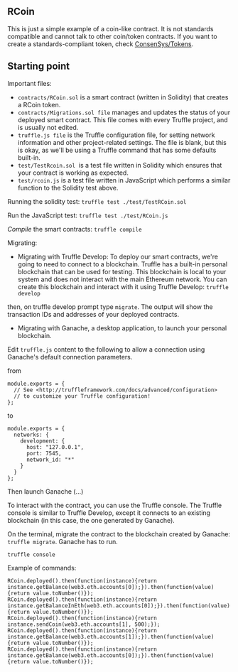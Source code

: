 
## RCoin

This is just a simple example of a coin-like contract. It is not standards compatible and cannot talk to other
coin/token contracts. If you want to create a standards-compliant token, check [ConsenSys/Tokens](https://github.com/ConsenSys/Tokens).

## Starting point


Important files:
- `contracts/RCoin.sol` is a smart contract (written in Solidity) that creates a RCoin token.
- `contracts/Migrations.sol file` manages and updates the status of your deployed smart contract. This file comes with every Truffle project, and is usually not edited.
- `truffle.js file` is the Truffle configuration file, for setting network information and other project-related settings. The file is blank, but this is okay, as we'll be using a Truffle command that has some defaults built-in.
- `test/TestRcoin.sol`  is a test file written in Solidity which ensures that your contract is working as expected.
- `test/rcoin.js` is a test file written in JavaScript which performs a similar function to the Solidity test above. 


Running the solidity test: `truffle test ./test/TestRCoin.sol`

Run the JavaScript test: `truffle test ./test/RCoin.js`

*Compile* the smart contracts: `truffle compile`

Migrating:

- Migrating with Truffle Develop:
To deploy our smart contracts, we're going to need to connect to a blockchain. Truffle has a built-in personal blockchain that can be used for testing. This blockchain is local to your system and does not interact with the main Ethereum network. You can create this blockchain and interact with it using Truffle Develop: `truffle develop`

then, on truffle develop prompt type `migrate`. The output will show the transaction IDs and addresses of your deployed contracts.

- Migrating with Ganache, a desktop application, to launch your personal blockchain.

Edit `truffle.js` content to the following to allow a connection using Ganache's default connection parameters.

from 

```
module.exports = {
  // See <http://truffleframework.com/docs/advanced/configuration>
  // to customize your Truffle configuration!
};
```

to


```
module.exports = {
  networks: {
    development: {
      host: "127.0.0.1",
      port: 7545,
      network_id: "*"
    }
  }
};
```

Then launch Ganache (...)

To interact with the contract, you can use the Truffle console. The Truffle console is similar to Truffle Develop, except it connects to an existing blockchain (in this case, the one generated by Ganache).

On the terminal, migrate the contract to the blockchain created by Ganache: `truffle migrate`. Ganache has to run.

```
truffle console
```

Example of commands:

```
RCoin.deployed().then(function(instance){return instance.getBalance(web3.eth.accounts[0]);}).then(function(value){return value.toNumber()});
RCoin.deployed().then(function(instance){return instance.getBalanceInEth(web3.eth.accounts[0]);}).then(function(value){return value.toNumber()});
RCoin.deployed().then(function(instance){return instance.sendCoin(web3.eth.accounts[1], 500);});
RCoin.deployed().then(function(instance){return instance.getBalance(web3.eth.accounts[1]);}).then(function(value){return value.toNumber()});
RCoin.deployed().then(function(instance){return instance.getBalance(web3.eth.accounts[0]);}).then(function(value){return value.toNumber()});
```



